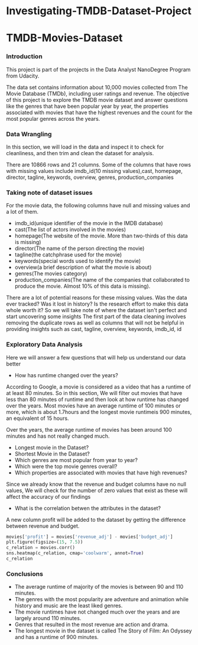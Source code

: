 # Investigating-TMDB-Dataset-Project
# TMDB-Movies-Dataset

### Introduction

This project is part of the projects in the Data Analyst NanoDegree Program from Udacity.

The data set contains information about 10,000 movies collected from The Movie Database (TMDb), including user ratings and revenue. 
The objective of this project is to explore the TMDB movie dataset and answer questions like the genres that have been popular year by year, the properties associated with 
movies that have the highest revenues and the count for the most popular genres across the years.

### Data Wrangling

In this section, we will load in the data and inspect it to check for cleanliness, and then trim and clean the dataset for analysis.

There are 10866 rows and 21 columns. 
Some of the columns that have rows with missing values include imdb_id(10 missing values),cast, homepage, director, tagline, keywords, overview, genres, production_companies

### Taking note of dataset issues

For the movie data, the following columns have null and missing values and a lot of them.
- imdb_id(unique identifier of the movie in the IMDB database)
- cast(The list of actors involved in the movies)
- homepage(The website of the movie. More than two-thirds of this data is missing)
- director(The name of the person directing the movie)
- tagline(the catchphrase used for the movie)
- keywords(special words used to identify the movie)
- overview(a brief description of what the movie is about)
- genres(The movies category)
- production_companies(The name of the companies that collaborated to produce the movie. Almost 10% of this data is missing).

There are a lot of potential reasons for these missing values. Was the data ever tracked? Was it lost in history? Is the research effort to make this data whole worth it? So we will take note of where the dataset isn't perfect and start uncovering some insights
The first part of the data cleaning involves removing the duplicate rows as well as columns that will not be helpful in providing insights such as cast, tagline, overview, keywords, imdb_id, id

### Exploratory Data Analysis
Here we will answer a few questions that will help us understand our data better
- How has runtime changed over the years?
  
According to Google, a movie is considered as a video that has a runtime of at least 80 minutes. So in this section, We will filter out movies that have less than 80 minutes of runtime and then look at how runtime has changed over the years.
Most movies have an average runtime of 100 minutes or more, which is about 1.7hours and the longest movie runtimeis 900 minutes, an equivalent of 15 hours.

Over the years, the average runtime of movies has been around 100 minutes and has not really changed much.

- Longest movie in the Dataset?
- Shortest Movie in the Dataset?
- Which genres are most popular from year to year?
- Which were the top movie genres overall?
- Which properties are associated with movies that have high revenues?

Since we already know that the revenue and budget columns have no null values, We will check for the number of zero values that exist as these will affect the accuracy of our findings

- What is the correlation betwen the attributes in the dataset?

 A new column profit will be added to the dataset by getting the difference between revenue and budget.

 ```python
movies['profit'] = movies['revenue_adj'] - movies['budget_adj']
plt.figure(figsize=(15, 7.5))
c_relation = movies.corr()
sns.heatmap(c_relation, cmap='coolwarm', annot=True)
c_relation
```
### Conclusions
- The average runtime of majority of the movies is between 90 and 110 minutes.
- The genres with the most popularity are adventure and animation while history and music are the least liked genres.
- The movie runtimes have not changed much over the years and are largely around 110 minutes.
- Genres that resulted in the most revenue are action and drama.
- The longest movie in the dataset is called The Story of Film: An Odyssey and has a runtime of 900 minutes.



